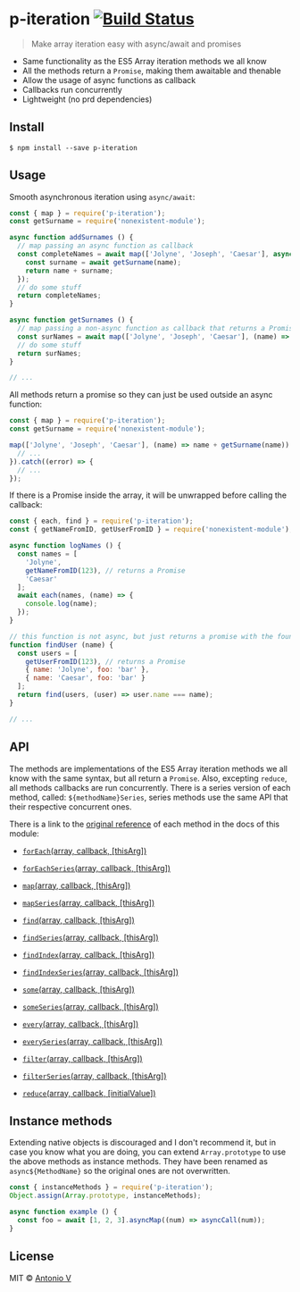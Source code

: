 # p-iteration [![Build Status](https://travis-ci.org/toniov/p-iteration.svg?branch=master)](https://travis-ci.org/toniov/p-iteration)

> Make array iteration easy with async/await and promises

- Same functionality as the ES5 Array iteration methods we all know
- All the methods return a `Promise`, making them awaitable and thenable
- Allow the usage of async functions as callback
- Callbacks run concurrently
- Lightweight (no prd dependencies)


## Install

```
$ npm install --save p-iteration
```


## Usage

Smooth asynchronous iteration using `async/await`:

```js
const { map } = require('p-iteration');
const getSurname = require('nonexistent-module');

async function addSurnames () {
  // map passing an async function as callback
  const completeNames = await map(['Jolyne', 'Joseph', 'Caesar'], async (name) => {
    const surname = await getSurname(name);
    return name + surname;
  });
  // do some stuff
  return completeNames;
}

async function getSurnames () {
  // map passing a non-async function as callback that returns a Promise
  const surNames = await map(['Jolyne', 'Joseph', 'Caesar'], (name) => getSurname(name));
  // do some stuff
  return surNames; 
}

// ...
```

All methods return a promise so they can just be used outside an async function:

```js
const { map } = require('p-iteration');
const getSurname = require('nonexistent-module');

map(['Jolyne', 'Joseph', 'Caesar'], (name) => name + getSurname(name)).then((result) => {
  // ...
}).catch((error) => {
  // ...
});
```

If there is a Promise inside the array, it will be unwrapped before calling the callback:

```js
const { each, find } = require('p-iteration');
const { getNameFromID, getUserFromID } = require('nonexistent-module');

async function logNames () {
  const names = [
    'Jolyne',
    getNameFromID(123), // returns a Promise
    'Caesar'
  ];
  await each(names, (name) => {
    console.log(name);
  });
}

// this function is not async, but just returns a promise with the found user
function findUser (name) {
  const users = [
    getUserFromID(123), // returns a Promise
    { name: 'Jolyne', foo: 'bar' },
    { name: 'Caesar', foo: 'bar' }
  ];
  return find(users, (user) => user.name === name);
}

// ...

```


## API

The methods are implementations of the ES5 Array iteration methods we all know with the same syntax, but all return a `Promise`. Also, excepting `reduce`, all methods callbacks are run concurrently. There is a series version of each method, called: `${methodName}Series`, series methods use the same API that their respective concurrent ones.

There is a link to the [original reference](https://developer.mozilla.org/en-US/docs/Web/JavaScript/Reference/Global_Objects/Array) of each method in the docs of this module:

- [`forEach`(array, callback, [thisArg])](https://toniov.github.io/p-iteration/docs/forEach.html)

- [`forEachSeries`(array, callback, [thisArg])](https://toniov.github.io/p-iteration/docs/forEachSeries.html)

- [`map`(array, callback, [thisArg])](https://toniov.github.io/p-iteration/docs/global/map.html)

- [`mapSeries`(array, callback, [thisArg])](https://toniov.github.io/p-iteration/docs/global/mapSeries.html)

- [`find`(array, callback, [thisArg])](https://toniov.github.io/p-iteration/docs/global/find.html)

- [`findSeries`(array, callback, [thisArg])](https://toniov.github.io/p-iteration/docs/global/findSeries.html)

- [`findIndex`(array, callback, [thisArg])](https://toniov.github.io/p-iteration/docs/global/findIndex.html)

- [`findIndexSeries`(array, callback, [thisArg])](https://toniov.github.io/p-iteration/docs/global/findIndexSeries.html)

- [`some`(array, callback, [thisArg])](https://toniov.github.io/p-iteration/docs/global/some.html)

- [`someSeries`(array, callback, [thisArg])](https://toniov.github.io/p-iteration/docs/global/someSeries.html)

- [`every`(array, callback, [thisArg])](https://toniov.github.io/p-iteration/docs/global/every.html)

- [`everySeries`(array, callback, [thisArg])](https://toniov.github.io/p-iteration/docs/global/everySeries.html)

- [`filter`(array, callback, [thisArg])](https://toniov.github.io/p-iteration/docs/global/filter.html)

- [`filterSeries`(array, callback, [thisArg])](https://toniov.github.io/p-iteration/docs/global/filterSeries.html)

- [`reduce`(array, callback, [initialValue])](https://toniov.github.io/p-iteration/docs/global/reduce.html)


## Instance methods

Extending native objects is discouraged and I don't recommend it, but in case you know what you are doing, you can extend `Array.prototype` to use the above methods as instance methods. They have been renamed as `async${MethodName}` so the original ones are not overwritten.

```js
const { instanceMethods } = require('p-iteration');
Object.assign(Array.prototype, instanceMethods);

async function example () {
  const foo = await [1, 2, 3].asyncMap((num) => asyncCall(num));  
}
```


## License

MIT © [Antonio V](https://github.com/toniov)